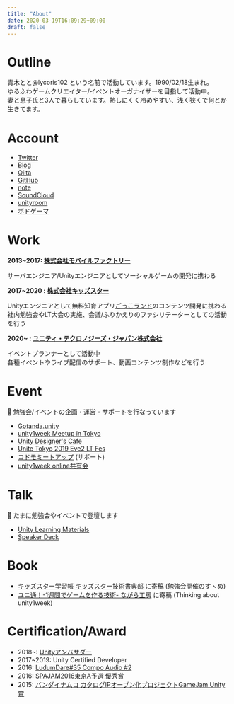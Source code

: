 ```yaml
---
title: "About"
date: 2020-03-19T16:09:29+09:00
draft: false
---
```


# Outline
青木とと@lycoris102 という名前で活動しています。1990/02/18生まれ。  
ゆるふわゲームクリエイター/イベントオーガナイザーを目指して活動中。  
妻と息子氏と3人で暮らしています。熱しにくく冷めやすい、浅く狭くで何とか生きてます。

# Account
* [Twitter](https://twitter.com/home)
* [Blog](http://lycoris102.hatenablog.com/)
* [Qiita](https://qiita.com/lycoris102)
* [GitHub](https://github.com/lycoris102)
* [note](https://note.com/lycoris102)
* [SoundCloud](https://soundcloud.com/lycoris102)
* [unityroom](https://unityroom.com/users/lycoris102)
* [ボドゲーマ](https://bodoge.hoobby.net/friends/3875/boardgames/have)

# Work
**2013~2017: [株式会社モバイルファクトリー](https://www.mobilefactory.jp/)**

サーバエンジニア/Unityエンジニアとしてソーシャルゲームの開発に携わる

**2017~2020 : [株式会社キッズスター](https://www.kidsstar.co.jp/)**

Unityエンジニアとして無料知育アプリ[ごっこランド](https://app.kidsstar.co.jp/code0007)のコンテンツ開発に携わる  
社内勉強会やLT大会の実施、会議/ふりかえりのファシリテーターとしての活動を行う

**2020~ : [ユニティ・テクロノジーズ・ジャパン株式会社](https://unity.com/ja)**

イベントプランナーとして活動中  
各種イベントやライブ配信のサポート、動画コンテンツ制作などを行う

# Event
📝 勉強会/イベントの企画・運営・サポートを行なっています  

* [Gotanda.unity](https://meetup.unity3d.jp/jp/communities/5)  
* [unity1week Meetup in Tokyo](https://meetup.unity3d.jp/jp/communities/8)  
* [Unity Designer's Cafe](https://unity-designers-cafe.connpass.com/)  
* [Unite Tokyo 2019 Eve2 LT Fes](https://connpass.com/event/139403/)  
* [コドモミートアップ](https://kodomo-meetup.connpass.com/) (サポート)
* [unity1week online共有会](https://www.youtube.com/playlist?list=PLeq7LK9EBomzKdKCQp35mQl2XR-nZSK2e)

# Talk
📝 たまに勉強会やイベントで登壇します

* [Unity Learning Materials](https://learning.unity3d.jp/speaker/aoki-toto/)  
* [Speaker Deck](https://speakerdeck.com/lycoris102)

# Book
* [キッズスター学習帳 キッズスター技術書典部](https://booth.pm/ja/items/1313014) に寄稿 (勉強会開催のすヽめ)  
* [ユニ通！-1週間でゲームを作る技術- ながら工房](https://booth.pm/ja/items/1823097) に寄稿 (Thinking about unity1week)

# Certification/Award
* 2018~: [Unityアンバサダー](https://blogs.unity3d.com/jp/2018/12/18/ambassador-ja/)
* 2017~2019: Unity Certified Developer
* 2016: [LudumDare#35 Compo Audio #2](http://ludumdare.com/compo/ludum-dare-35/?more=1)
* 2016: [SPAJAM2016東京A予選 優秀賞](https://spajam.jp/2016/entry/tokyo-a/)
* 2015: [バンダイナムコ カタログIPオープン化プロジェクトGameJam Unity賞](https://www.famitsu.com/news/201511/30094228.html)
